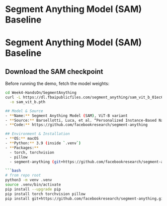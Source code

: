 # Segment Anything Model (SAM) Baseline

# Segment Anything Model (SAM) Baseline

## Download the SAM checkpoint

Before running the demo, fetch the model weights:

```bash
cd Week4-HandsOn/SegmentAnything
curl -L https://dl.fbaipublicfiles.com/segment_anything/sam_vit_b_01ec64.pth \
  -o sam_vit_b.pth

## Model & Source
- **Name:** Segment Anything Model (SAM), ViT-B variant  
- **Source:** Barsellotti, Luca, et al. “Personalized Instance-Based Navigation toward User-Specific Objects in Realistic Environments.” NeurIPS 2024  
- **Code:** https://github.com/facebookresearch/segment-anything

## Environment & Installation
- **OS:** macOS  
- **Python:** 3.9 (inside `.venv`)  
- **Packages:**  
  - torch, torchvision  
  - pillow  
  - segment-anything (git+https://github.com/facebookresearch/segment-anything.git)

```bash
# from repo root
python3 -m venv .venv
source .venv/bin/activate
pip install --upgrade pip
pip install torch torchvision pillow
pip install git+https://github.com/facebookresearch/segment-anything.git


